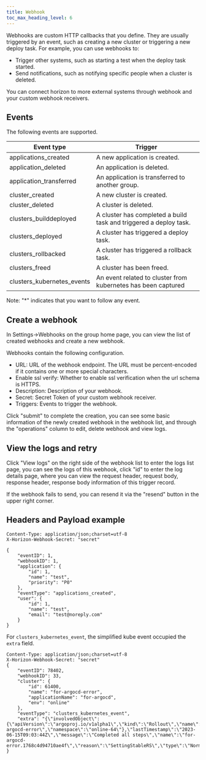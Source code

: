 ```yaml
---
title: Webhook
toc_max_heading_level: 6
---
```


Webhooks are custom HTTP callbacks that you define. They are usually triggered by an event, such as creating a new cluster or triggering a new deploy task. For example, you can use webhooks to:

- Trigger other systems, such as starting a test when the deploy task started.
- Send notifications, such as notifying specific people when a cluster is deleted.

You can connect horizon to more external systems through webhook and your custom webhook receivers.

## Events

The following events are supported.

| Event type                 | Trigger                                                           |
| -----------------------    | ----------------------------------------------------------------- |
| applications_created       | A new application is created.                                     |
| application_deleted        | An application is deleted.                                        |
| application_transferred    | An application is transferred to another group.                   |
| cluster_created            | A new cluster is created.                                         |
| cluster_deleted            | A cluster is deleted.                                             |
| clusters_builddeployed     | A cluster has completed a build task and triggered a deploy task. |
| clusters_deployed          | A cluster has triggered a deploy task.                            |
| clusters_rollbacked        | A cluster has triggered a rollback task.                          |
| clusters_freed             | A cluster has been freed.                                         |
| clusters_kubernetes_events | An event related to cluster from kubernetes has been captured     |

Note: "*" indicates that you want to follow any event.

## Create a webhook

In Settings->Webhooks on the group home page, you can view the list of created webhooks and create a new webhook.

Webhooks contain the following configuration.

- URL: URL of the webhook endpoint. The URL must be percent-encoded if it contains one or more special characters.
- Enable ssl verify: Whether to enable ssl verification when the url schema is HTTPS.
- Description: Description of your webhook.
- Secret: Secret Token of your custom webhook receiver.
- Triggers: Events to trigger the webhook.

Click "submit" to complete the creation, you can see some basic information of the newly created webhook in the webhook list, and through the "operations" column to edit, delete webhook and view logs.

## View the logs and retry

Click "View logs" on the right side of the webhook list to enter the logs list page, you can see the logs of this webhook, click "id" to enter the log details page, where you can view the request header, request body, response header, response body information of this trigger record.

If the webhook fails to send, you can resend it via the "resend" button in the upper right corner.

## Headers and Payload example

```
Content-Type: application/json;charset=utf-8
X-Horizon-Webhook-Secret: "secret"

{
    "eventID": 1,
    "webhookID": 1,
    "application": {
        "id": 1,
        "name": "test",
        "priority": "P0"
    },
    "eventType": "applications_created",
    "user": {
        "id": 1,
        "name": "test",
        "email": "test@noreply.com"
    }
}
```

For `clusters_kubernetes_event`, the simplified kube event occupied the `extra` field.

```
Content-Type: application/json;charset=utf-8
X-Horizon-Webhook-Secret: "secret"
{
    "eventID": 78402,
    "webhookID": 33,
    "cluster": {
        "id": 61400,
        "name": "for-argocd-error",
        "applicationName": "for-argocd",
        "env": "online"
    },
    "eventType": "clusters_kubernetes_event",
    "extra": "{\"involvedObject\":{\"apiVersion\":\"argoproj.io/v1alpha1\",\"kind\":\"Rollout\",\"name\":\"for-argocd-error\",\"namespace\":\"online-64\"},\"lastTimestamp\":\"2023-06-15T09:03:44Z\",\"message\":\"Completed all steps\",\"name\":\"for-argocd-error.1768c4d94710ae4f\",\"reason\":\"SettingStableRS\",\"type\":\"Normal\"}"
}
```
